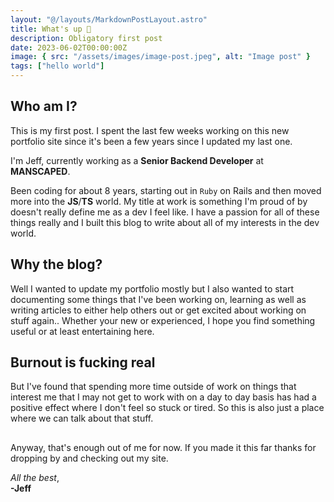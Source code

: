 ```yaml
---
layout: "@/layouts/MarkdownPostLayout.astro"
title: What's up 👋
description: Obligatory first post
date: 2023-06-02T00:00:00Z
image: { src: "/assets/images/image-post.jpeg", alt: "Image post" }
tags: ["hello world"]
---
```


## Who am I?

This is my first post. I spent the last few weeks working on this new portfolio site since it's been a few years since I updated my last one.

I'm Jeff, currently working as a **Senior Backend Developer** at **MANSCAPED**.

Been coding for about 8 years, starting out in `Ruby` on Rails and then moved more into the **JS**/**TS** world. My title at work is something I'm proud of by doesn't really define me as a dev I feel like. I have a passion for all of these things really and I built this blog to write about all of my interests in the dev world.

## Why the blog?

Well I wanted to update my portfolio mostly but I also wanted to start documenting some things that I've been working on, learning as well as writing articles to either help others out or get excited about working on stuff again.. Whether your new or experienced, I hope you find something useful or at least entertaining here.

## Burnout is fucking real

But I've found that spending more time outside of work on things that interest me that I may not get to work with on a day to day basis has had a positive effect where I don't feel so stuck or tired. So this is also just a place where we can talk about that stuff.

##

Anyway, that's enough out of me for now. If you made it this far thanks for dropping by and checking out my site.

_All the best_,<br/>
**-Jeff**
